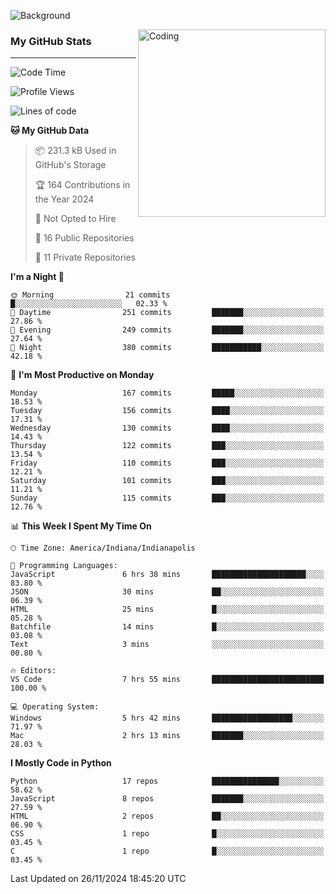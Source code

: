 ![Background](https://github.com/Nguyen-Noah/Nguyen-Noah/assets/112649680/f5d2296f-0508-400c-abcf-47c085708a2a)

<img align="right" alt="Coding" width="300" src="https://cdn.dribbble.com/users/1277312/screenshots/14733298/media/39b1045e593737587dd60e42c8422d1f.gif" >

### My GitHub Stats
---
<!--START_SECTION:waka-->
![Code Time](http://img.shields.io/badge/Code%20Time-310%20hrs%2019%20mins-blue)

![Profile Views](http://img.shields.io/badge/Profile%20Views-0-blue)

![Lines of code](https://img.shields.io/badge/From%20Hello%20World%20I%27ve%20Written-234.0%20thousand%20lines%20of%20code-blue)

**🐱 My GitHub Data** 

> 📦 231.3 kB Used in GitHub's Storage 
 > 
> 🏆 164 Contributions in the Year 2024
 > 
> 🚫 Not Opted to Hire
 > 
> 📜 16 Public Repositories 
 > 
> 🔑 11 Private Repositories 
 > 
**I'm a Night 🦉** 

```text
🌞 Morning                21 commits          █░░░░░░░░░░░░░░░░░░░░░░░░   02.33 % 
🌆 Daytime                251 commits         ███████░░░░░░░░░░░░░░░░░░   27.86 % 
🌃 Evening                249 commits         ███████░░░░░░░░░░░░░░░░░░   27.64 % 
🌙 Night                  380 commits         ███████████░░░░░░░░░░░░░░   42.18 % 
```
📅 **I'm Most Productive on Monday** 

```text
Monday                   167 commits         █████░░░░░░░░░░░░░░░░░░░░   18.53 % 
Tuesday                  156 commits         ████░░░░░░░░░░░░░░░░░░░░░   17.31 % 
Wednesday                130 commits         ████░░░░░░░░░░░░░░░░░░░░░   14.43 % 
Thursday                 122 commits         ███░░░░░░░░░░░░░░░░░░░░░░   13.54 % 
Friday                   110 commits         ███░░░░░░░░░░░░░░░░░░░░░░   12.21 % 
Saturday                 101 commits         ███░░░░░░░░░░░░░░░░░░░░░░   11.21 % 
Sunday                   115 commits         ███░░░░░░░░░░░░░░░░░░░░░░   12.76 % 
```


📊 **This Week I Spent My Time On** 

```text
🕑︎ Time Zone: America/Indiana/Indianapolis

💬 Programming Languages: 
JavaScript               6 hrs 38 mins       █████████████████████░░░░   83.80 % 
JSON                     30 mins             ██░░░░░░░░░░░░░░░░░░░░░░░   06.39 % 
HTML                     25 mins             █░░░░░░░░░░░░░░░░░░░░░░░░   05.28 % 
Batchfile                14 mins             █░░░░░░░░░░░░░░░░░░░░░░░░   03.08 % 
Text                     3 mins              ░░░░░░░░░░░░░░░░░░░░░░░░░   00.80 % 

🔥 Editors: 
VS Code                  7 hrs 55 mins       █████████████████████████   100.00 % 

💻 Operating System: 
Windows                  5 hrs 42 mins       ██████████████████░░░░░░░   71.97 % 
Mac                      2 hrs 13 mins       ███████░░░░░░░░░░░░░░░░░░   28.03 % 
```

**I Mostly Code in Python** 

```text
Python                   17 repos            ███████████████░░░░░░░░░░   58.62 % 
JavaScript               8 repos             ███████░░░░░░░░░░░░░░░░░░   27.59 % 
HTML                     2 repos             ██░░░░░░░░░░░░░░░░░░░░░░░   06.90 % 
CSS                      1 repo              █░░░░░░░░░░░░░░░░░░░░░░░░   03.45 % 
C                        1 repo              █░░░░░░░░░░░░░░░░░░░░░░░░   03.45 % 
```




 Last Updated on 26/11/2024 18:45:20 UTC
<!--END_SECTION:waka-->

<!--
**Nguyen-Noah/Nguyen-Noah** is a ✨ _special_ ✨ repository because its `README.md` (this file) appears on your GitHub profile.

Here are some ideas to get you started:

- 🔭 I’m currently working on ...
- 🌱 I’m currently learning ...
- 👯 I’m looking to collaborate on ...
- 🤔 I’m looking for help with ...
- 💬 Ask me about ...
- 📫 How to reach me: ...
- 😄 Pronouns: ...
- ⚡ Fun fact: ...
-->
